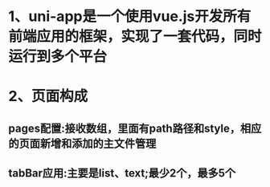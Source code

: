 
# 1、uni-app是一个使用vue.js开发所有前端应用的框架，实现了一套代码，同时运行到多个平台

# 2、页面构成
## pages配置:接收数组，里面有path路径和style，相应的页面新增和添加的主文件管理
## tabBar应用:主要是list、text;最少2个，最多5个
